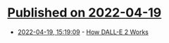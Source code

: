 # [Published on 2022-04-19](index.md)

* [2022-04-19, 15:19:09](https://news.ycombinator.com/item?id=31084312) - [How DALL-E 2 Works](https://www.assemblyai.com/blog/how-dall-e-2-actually-works/)
